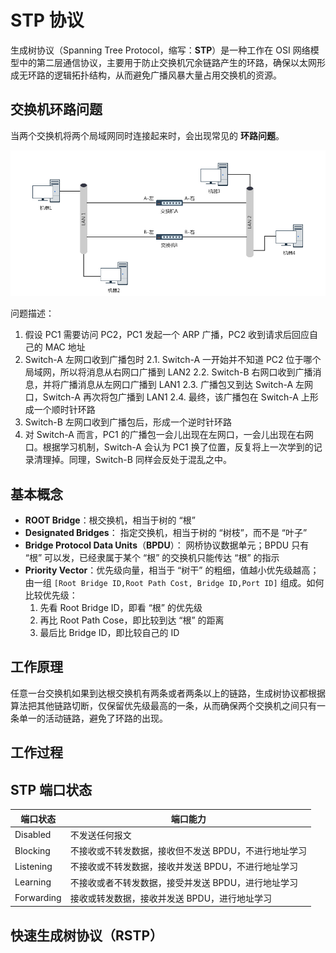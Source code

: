 # STP 协议

生成树协议（Spanning Tree Protocol，缩写：**STP**）是一种工作在 OSI 网络模型中的第二层通信协议，主要用于防止交换机冗余链路产生的环路，确保以太网形成无环路的逻辑拓扑结构，从而避免广播风暴大量占用交换机的资源。

## 交换机环路问题

当两个交换机将两个局域网同时连接起来时，会出现常见的 **环路问题**。

![交换机环路](.images/bridge-loop.png)

问题描述：

1. 假设 PC1 需要访问 PC2，PC1 发起一个 ARP 广播，PC2 收到请求后回应自己的 MAC 地址
2. Switch-A 左网口收到广播包时
   2.1. Switch-A 一开始并不知道 PC2 位于哪个局域网，所以将消息从右网口广播到 LAN2
   2.2. Switch-B 右网口收到广播消息，并将广播消息从左网口广播到 LAN1
   2.3. 广播包又到达 Switch-A 左网口，Switch-A 再次将包广播到 LAN1
   2.4. 最终，该广播包在 Switch-A 上形成一个顺时针环路
3. Switch-B 左网口收到广播包后，形成一个逆时针环路
4. 对 Switch-A 而言，PC1 的广播包一会儿出现在左网口，一会儿出现在右网口。根据学习机制，Switch-A 会认为 PC1 换了位置，反复将上一次学到的记录清理掉。同理，Switch-B 同样会反处于混乱之中。

## 基本概念

* **ROOT Bridge**：根交换机，相当于树的 “根”
* **Designated Bridges**： 指定交换机，相当于树的 “树枝”，而不是 “叶子”
* **Bridge Protocol Data Units**（**BPDU**）： 网桥协议数据单元；BPDU 只有 “根” 可以发，已经隶属于某个 “根” 的交换机只能传达 “根” 的指示
* **Priority Vector**：优先级向量，相当于 “树干” 的粗细，值越小优先级越高；由一组 `[Root Bridge ID,Root Path Cost, Bridge ID,Port ID]` 组成。如何比较优先级：
  1. 先看 Root Bridge ID，即看 “根” 的优先级
  2. 再比 Root Path Cose，即比较到达 “根” 的距离
  3. 最后比 Bridge ID，即比较自己的 ID

## 工作原理

任意一台交换机如果到达根交换机有两条或者两条以上的链路，生成树协议都根据算法把其他链路切断，仅保留优先级最高的一条，从而确保两个交换机之间只有一条单一的活动链路，避免了环路的出现。

## 工作过程

## STP 端口状态

| 端口状态   | 端口能力                                              |
| ---------- | ----------------------------------------------------- |
| Disabled   | 不发送任何报文                                        |
| Blocking   | 不接收或不转发数据，接收但不发送 BPDU，不进行地址学习 |
| Listening  | 不接收或不转发数据，接收并发送 BPDU，不进行地址学习   |
| Learning   | 不接收或者不转发数据，接受并发送 BPDU，进行地址学习   |
| Forwarding | 接收或转发数据，接收并发送 BPDU，进行地址学习         |

## 快速生成树协议（RSTP）